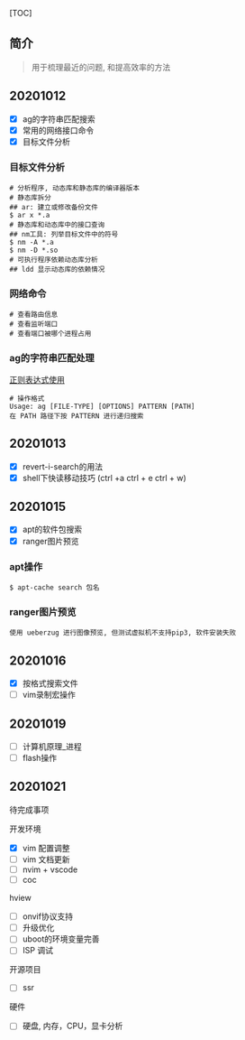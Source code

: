 [TOC]

## 简介

> 用于梳理最近的问题, 和提高效率的方法

## 20201012

- [x] ag的字符串匹配搜索
- [x] 常用的网络接口命令
- [x] 目标文件分析

### 目标文件分析

```shell
# 分析程序, 动态库和静态库的编译器版本
# 静态库拆分
## ar: 建立或修改备份文件
$ ar x *.a
# 静态库和动态库中的接口查询
## nm工具: 列举目标文件中的符号
$ nm -A *.a
$ nm -D *.so
# 可执行程序依赖动态库分析
## ldd 显示动态库的依赖情况
```

### 网络命令

```shell
# 查看路由信息
# 查看监听端口
# 查看端口被哪个进程占用
```

### ag的字符串匹配处理

[正则表达式使用](https://blog.csdn.net/wx_start_ag/article/details/79566952)

```shell
# 操作格式
Usage: ag [FILE-TYPE] [OPTIONS] PATTERN [PATH]
在 PATH 路径下按 PATTERN 进行递归搜索
```

## 20201013

- [x] revert-i-search的用法
- [x] shell下快读移动技巧 (ctrl +a ctrl + e ctrl + w)

## 20201015

- [x] apt的软件包搜索
- [x] ranger图片预览

### apt操作

```shell
$ apt-cache search 包名
```

### ranger图片预览

```shell
使用 ueberzug 进行图像预览, 但测试虚拟机不支持pip3, 软件安装失败
```

## 20201016

- [x] 按格式搜索文件
- [ ] vim录制宏操作

## 20201019

- [ ] 计算机原理_进程
- [ ] flash操作

## 20201021

待完成事项

开发环境

- [x] vim 配置调整
- [ ] vim 文档更新
- [ ] nvim + vscode
- [ ] coc

hview

- [ ] onvif协议支持
- [ ] 升级优化
- [ ] uboot的环境变量完善
- [ ] ISP 调试

开源项目

- [ ] ssr

硬件

- [ ] 硬盘, 内存，CPU，显卡分析

